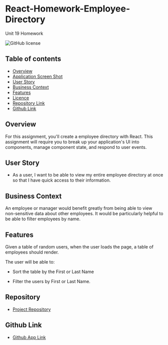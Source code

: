 # React-Homework-Employee-Directory
Unit 19 Homework

![GitHub license](https://img.shields.io/badge/license-MIT-blue.svg)

## Table of contents

- [Overview](#overview)
- [Application Screen Shot](#application-screen-shot)
- [User Story](#user-story)
- [Business Context](#business-context)
- [Features](#features)
- [Licence](#licence)
- [Repository Link](#repository)
- [Github Link](#github-link)

## Overview 

For this assignment, you'll create a employee directory with React. This assignment will require you to break up your application's UI into components, manage component state, and respond to user events.

## User Story

* As a user, I want to be able to view my entire employee directory at once so that I have quick access to their information.

## Business Context

An employee or manager would benefit greatly from being able to view non-sensitive data about other employees. It would be particularly helpful to be able to filter employees by name.

## Features

Given a table of random users, when the user loads the page, a table of employees should render. 

The user will be able to:

  * Sort the table by the First or Last Name

  * Filter the users by First or Last Name.

## Repository

- [Project Repository](https://github.com/rich30041/employee-directory)


## Github Link
- [Github App Link](https://rich30041.github.io/employee-directory/) 